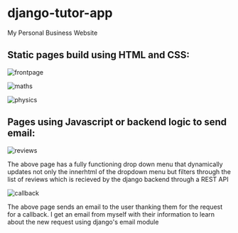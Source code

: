 # django-tutor-app
My Personal Business Website


## Static pages build using HTML and CSS:

![frontpage](https://cdn.discordapp.com/attachments/714968085223702610/1136392371806945443/image.png)

![maths](https://cdn.discordapp.com/attachments/714968085223702610/1136392371806945443/image.png)

![physics](https://cdn.discordapp.com/attachments/714968085223702610/1136392484272996402/image.png)


## Pages using Javascript or backend logic to send email:

![reviews](https://cdn.discordapp.com/attachments/714968085223702610/1136392537456775328/image.png)

The above page has a fully functioning drop down menu that dynamically updates not only the innerhtml of the dropdown menu but filters through the list of reviews which is recieved by the django backend through a REST API

![callback](https://cdn.discordapp.com/attachments/714968085223702610/1136392592838365254/image.png)

The above page sends an email to the user thanking them for the request for a callback. I get an email from myself with their information to learn about the new request using django's email module
